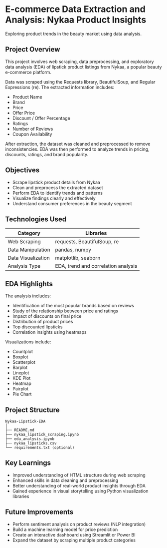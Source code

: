 
# E-commerce Data Extraction and Analysis: Nykaa Product Insights 

Exploring product trends in the beauty market using data analysis.

## Project Overview

This project involves web scraping, data preprocessing, and exploratory data analysis (EDA) of lipstick product listings from Nykaa, a popular beauty e-commerce platform.

Data was scraped using the Requests library, BeautifulSoup, and Regular Expressions (re). The extracted information includes:

* Product Name
* Brand
* Price
* Offer Price
* Discount / Offer Percentage
* Ratings
* Number of Reviews
* Coupon Availability

After extraction, the dataset was cleaned and preprocessed to remove inconsistencies. EDA was then performed to analyze trends in pricing, discounts, ratings, and brand popularity.

## Objectives

* Scrape lipstick product details from Nykaa
* Clean and preprocess the extracted dataset
* Perform EDA to identify trends and patterns
* Visualize findings clearly and effectively
* Understand consumer preferences in the beauty segment

## Technologies Used

| Category           | Libraries                           |
| ------------------ | ----------------------------------- |
| Web Scraping       | requests, BeautifulSoup, re         |
| Data Manipulation  | pandas, numpy                       |
| Data Visualization | matplotlib, seaborn                 |
| Analysis Type      | EDA, trend and correlation analysis |

## EDA Highlights

The analysis includes:

* Identification of the most popular brands based on reviews
* Study of the relationship between price and ratings
* Impact of discounts on final price
* Distribution of product prices
* Top discounted lipsticks
* Correlation insights using heatmaps

Visualizations include:

* Countplot
* Boxplot
* Scatterplot
* Barplot
* Lineplot
* KDE Plot
* Heatmap
* Pairplot
* Pie Chart

## Project Structure

```
Nykaa-Lipstick-EDA
│
├── README.md
├── nykaa_lipstick_scraping.ipynb
├── eda_analysis.ipynb
├── nykaa_lipsticks.csv
└── requirements.txt (optional)
```

## Key Learnings

* Improved understanding of HTML structure during web scraping
* Enhanced skills in data cleaning and preprocessing
* Better understanding of real-world product insights through EDA
* Gained experience in visual storytelling using Python visualization libraries

## Future Improvements

* Perform sentiment analysis on product reviews (NLP integration)
* Build a machine learning model for price prediction
* Create an interactive dashboard using Streamlit or Power BI
* Expand the dataset by scraping multiple product categories
